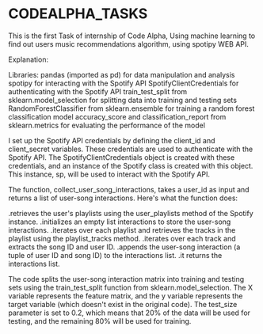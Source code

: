 # CODEALPHA_TASKS
This is the first Task of internship of Code Alpha, Using machine learning to find out users music recommendations algorithm, using spotipy WEB API.

Explanation:

Libraries: 
pandas (imported as pd) for data manipulation and analysis
spotipy for interacting with the Spotify API
SpotifyClientCredentials for authenticating with the Spotify API
train_test_split from sklearn.model_selection for splitting data into training and testing sets
RandomForestClassifier from sklearn.ensemble for training a random forest classification model
accuracy_score and classification_report from sklearn.metrics for evaluating the performance of the model

I set up the Spotify API credentials by defining the client_id and client_secret variables. These credentials are used to authenticate with the Spotify API. The SpotifyClientCredentials object is created with these credentials, and an instance of the Spotify class is created with this object. This instance, sp, will be used to interact with the Spotify API.

The function, collect_user_song_interactions, takes a user_id as input and returns a list of user-song interactions. Here's what the function does:

.retrieves the user's playlists using the user_playlists method of the Spotify instance.
.initializes an empty list interactions to store the user-song interactions.
.iterates over each playlist and retrieves the tracks in the playlist using the playlist_tracks method.
.iterates over each track and extracts the song ID and user ID.
.appends the user-song interaction (a tuple of user ID and song ID) to the interactions list.
.it returns the interactions list.

The code splits the user-song interaction matrix into training and testing sets using the train_test_split function from sklearn.model_selection. The X variable represents the feature matrix, and the y variable represents the target variable (which doesn't exist in the original code). The test_size parameter is set to 0.2, which means that 20% of the data will be used for testing, and the remaining 80% will be used for training.
